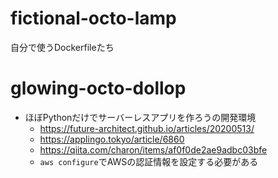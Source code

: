 # fictional-octo-lamp
自分で使うDockerfileたち

# glowing-octo-dollop
- ほぼPythonだけでサーバーレスアプリを作ろうの開発環境
  - https://future-architect.github.io/articles/20200513/
  - https://applingo.tokyo/article/6860
  - https://qiita.com/charon/items/af0f0de2ae9adbc03bfe
  - `aws configure`でAWSの認証情報を設定する必要がある
